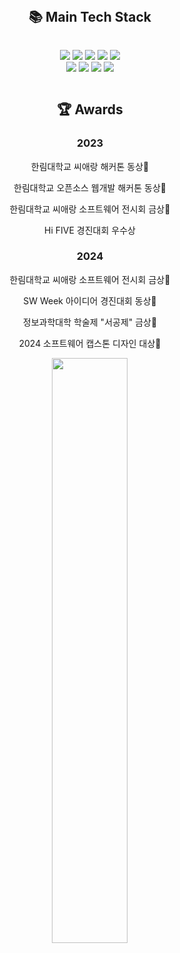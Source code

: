 <div align="center">

<br/>
<h2>📚 Main Tech Stack </h2> 
  <p herf="https://skillicons.dev" style="display: inline-block; width="49%" >
    <img src="https://img.shields.io/badge/JavaScript-F7DF1E?style=for-the-badge&logo=JavaScript&logoColor=white"/>
    <img src="https://img.shields.io/badge/TypeScript-007ACC?style=for-the-badge&logo=typescript&logoColor=white"/>
    <img src="https://img.shields.io/badge/Node.js-43853D?style=for-the-badge&logo=node.js&logoColor=white"/>
    <img src="https://img.shields.io/badge/Sass-CC6699?style=for-the-badge&logo=sass&logoColor=white"/>
    <img src="https://img.shields.io/badge/React-20232A?style=for-the-badge&logo=react&logoColor=61DAFB"/><br/>
    <img src="https://img.shields.io/badge/Tailwind_CSS-38B2AC?style=for-the-badge&logo=tailwind-css&logoColor=white"/>
    <img src="https://img.shields.io/badge/styled--components-DB7093?style=for-the-badge&logo=styled-components&logoColor=white"/>
    <img src="https://img.shields.io/badge/Next.js-000?logo=nextdotjs&logoColor=fff&style=for-the-badge"/>
    <img src="https://img.shields.io/badge/Figma-F24E1E?style=for-the-badge&logo=figma&logoColor=white"/>
	  
<h2>🏆 Awards </h2>
<h3>2023</h3>
<p>한림대학교 씨애랑 해커톤 동상🥉</p>
<p>한림대학교 오픈소스 웹개발 해커톤 동상🥉</p>
<p>한림대학교 씨애랑 소프트웨어 전시회 금상🥇</p>
<p>Hi FIVE 경진대회 우수상</p>

<h3>2024</h3>
<p>한림대학교 씨애랑 소프트웨어 전시회 금상🥇</p>
<p>SW Week 아이디어 경진대회 동상🥉</p>
<p>정보과학대학 학술제 "서공제" 금상🥇</p>
<p>2024 소프트웨어 캡스톤 디자인 대상🥇</p>
</div>
</details>
<div align="center">
  <img src="https://github-readme-stats.vercel.app/api?username=KimMaru10&show_icons=true&theme=gotham" style="vertical-align: top; display: inline block;"width="49%" />
</div>
